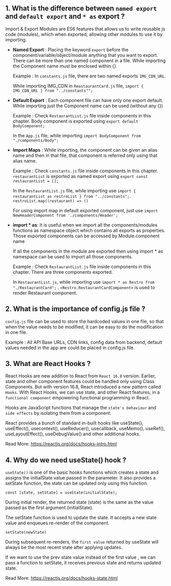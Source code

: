 ## 1. What is the difference between `named export` and  `default export` and `* as` export ?

Import & Export Modules are ES6 features that allows us to write reusable js code (modules), which when exported,
allowing other modules to use it by importing.

- __Named Export__ :
  Placing the keyword `export` before the component/variable/object/module anything that you want to export. There can
  be more than one named component in a file. While importing the Component name must be enclosed within {}.

  Example : In `constants.js` file, there are two named exports `IMG_CDN_URL`.

  While importing IMG_CDN in `ReastaurantCard.js` file, `import { IMG_CDN_URL } from "../constants"";`


- __Default Export__ :
  Each component file can have only one export default. While importing just the Component name can be used (without
  any {})

  Example : Check `RestaurantList.js` file inside components in this chapter. Body component is exported
  using `export default BodyComponent;`

  In the `App.js` file, while importing `import BodyComponent from "./components/Body";`


- __Import Maps__ :
  While importing, the component can be given an alias name and then in that file, that component is referred only using
  that alias name.

  Example : Check `constants.js` file inside components in this chapter. `restaurantList` is exported as named
  export using `export const restaurantList = [];`

  In the `RestaurantList.js` file, while importing
  use `import { restaurantList as restroList } from "../constants";`.
  `restroList.map((restaurant) => ()`

  For using import map in default exported component, just use `import NewHeaderComponent from './components/Header';`


- __import * as__:
  It is useful when we import all the components/modules functions as namespace object which contains all exports as
  properties. Those exported components can be accessed by Module.component name

  If all the components in the module are exported then using import * as namespace can be used to import all those
  components.

  Example : Check `RestaurantList.js` file inside components in this chapter. There are three components exported.

  In `RestaurantList.js`, while importing use `import * as Restro from "./RestaurantCard";` .
  `<Restro.RestaurantCardComponent>` is used to render Restaurant component.

## 2. What is the importance of config.js file ?

`config.js` file can be used to store the hardcoded values in one file, so that when the value needs to be modified, it
can be easy to do the modification in one file.

Example : All API Base URLs, CDN links, config data from backend, default values needed in the app are could be placed
in config.js file.

## 3. What are React Hooks ?

React Hooks are new addition to React from `React 16.8` version. Earlier, state and other component features could be
handled only using Class Components. But with version 16.8, React introduced a new pattern called `Hooks`. With React
Hooks, we can use state, and other React features, in a `functional component` empowering functional programming in
React.

Hooks are JavaScript functions that manage the `state's behaviour` and `side effects` by isolating them from a
component.

React provides a bunch of standard in-built hooks like useState(), useEffect(), usecontext(), useReducer(), usecallback,
useMemo(), useRef(), useLayoutEffect(), useDebugValue() and other additional hooks.

Read More: https://reactjs.org/docs/hooks-intro.html

## 4. Why do we need useState() hook ?

`useState()` is one of the basic hooks functions which creates a state and assigns the initialState value passed in the
parameter. It also provides a setState function, the state can be updated only using this function.

`const [state, setState] = useState(initialState);`

During initial render, the returned state (state) is the same as the value passed as the first argument (initialState).

The setState function is used to update the state. It accepts a new state value and enqueues re-render of the
component.

`setState(newState)`

During subsequent re-renders, the  `first value` returned by useState will always be the most recent state after
applying updates.

If we want to use the prev state value instead of the first value , we can pass a function to setState, it receives
previous state and returns updated state.

Read More: https://reactjs.org/docs/hooks-state.html


  






